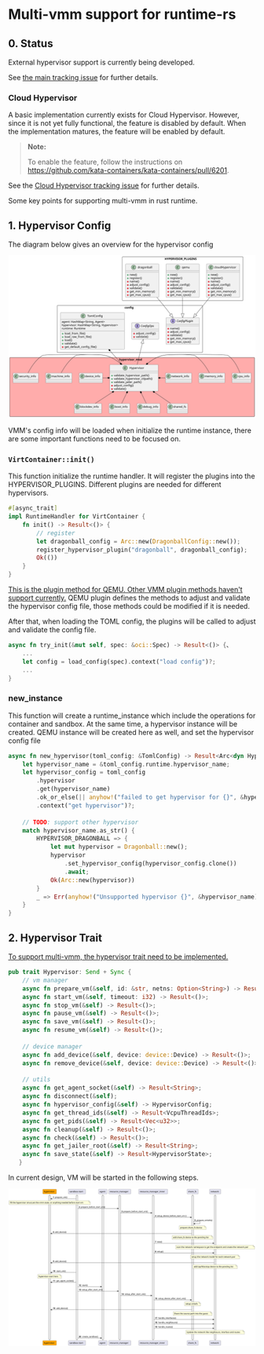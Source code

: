 # Multi-vmm support for runtime-rs

## 0. Status

External hypervisor support is currently being developed.

See [the main tracking issue](https://github.com/kata-containers/kata-containers/issues/4634)
for further details.

### Cloud Hypervisor

A basic implementation currently exists for Cloud Hypervisor. However,
since it is not yet fully functional, the feature is disabled by
default. When the implementation matures, the feature will be enabled
by default.

> **Note:**
>
> To enable the feature, follow the instructions on https://github.com/kata-containers/kata-containers/pull/6201.

See the [Cloud Hypervisor tracking issue](https://github.com/kata-containers/kata-containers/issues/6263)
for further details.

Some key points for supporting multi-vmm in rust runtime.
## 1. Hypervisor Config

The diagram below gives an overview for the hypervisor config

![hypervisor config](../../docs/images/hypervisor-config.svg)

VMM's config info will be loaded when initialize the runtime instance, there are some important functions need to be focused on. 
### `VirtContainer::init()`

This function initialize the runtime handler. It will register the plugins into the HYPERVISOR_PLUGINS. Different plugins are needed for different hypervisors. 
```rust
#[async_trait]
impl RuntimeHandler for VirtContainer {
    fn init() -> Result<()> {
        // register
        let dragonball_config = Arc::new(DragonballConfig::new());
        register_hypervisor_plugin("dragonball", dragonball_config);
        Ok(())
    }
}
```

[This is the plugin method for QEMU. Other VMM plugin methods haven't support currently.](../../../libs/kata-types/src/config/hypervisor/qemu.rs)
QEMU plugin defines the methods to adjust and validate the hypervisor config file, those methods could be modified if it is needed.

After that, when loading the TOML config, the plugins will be called to adjust and validate the config file.
```rust
async fn try_init(&mut self, spec: &oci::Spec) -> Result<()> {、
    ...
    let config = load_config(spec).context("load config")?;
    ...
}
```

### new_instance

This function will create a runtime_instance which include the operations for container and sandbox.  At the same time, a hypervisor instance will be created.  QEMU instance will be created here as well, and set the hypervisor config file
```rust
async fn new_hypervisor(toml_config: &TomlConfig) -> Result<Arc<dyn Hypervisor>> {
    let hypervisor_name = &toml_config.runtime.hypervisor_name;
    let hypervisor_config = toml_config
        .hypervisor
        .get(hypervisor_name)
        .ok_or_else(|| anyhow!("failed to get hypervisor for {}", &hypervisor_name))
        .context("get hypervisor")?;

    // TODO: support other hypervisor
    match hypervisor_name.as_str() {
        HYPERVISOR_DRAGONBALL => {
            let mut hypervisor = Dragonball::new();
            hypervisor
                .set_hypervisor_config(hypervisor_config.clone())
                .await;
            Ok(Arc::new(hypervisor))
        }
        _ => Err(anyhow!("Unsupported hypervisor {}", &hypervisor_name)),
    }
}
```

## 2. Hypervisor Trait

[To support multi-vmm, the hypervisor trait need to be implemented.](./src/lib.rs)
```rust
pub trait Hypervisor: Send + Sync {
    // vm manager
    async fn prepare_vm(&self, id: &str, netns: Option<String>) -> Result<()>;
    async fn start_vm(&self, timeout: i32) -> Result<()>;
    async fn stop_vm(&self) -> Result<()>;
    async fn pause_vm(&self) -> Result<()>;
    async fn save_vm(&self) -> Result<()>;
    async fn resume_vm(&self) -> Result<()>;
    
    // device manager
    async fn add_device(&self, device: device::Device) -> Result<()>;
    async fn remove_device(&self, device: device::Device) -> Result<()>;
    
    // utils
    async fn get_agent_socket(&self) -> Result<String>;
    async fn disconnect(&self);
    async fn hypervisor_config(&self) -> HypervisorConfig;
    async fn get_thread_ids(&self) -> Result<VcpuThreadIds>;
    async fn get_pids(&self) -> Result<Vec<u32>>;
    async fn cleanup(&self) -> Result<()>;
    async fn check(&self) -> Result<()>;
    async fn get_jailer_root(&self) -> Result<String>;
    async fn save_state(&self) -> Result<HypervisorState>;
   }
```
In current design, VM will be started in the following steps.

![vmm start](../../docs/images/vm-start.svg)
